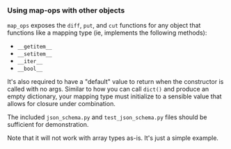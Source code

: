 ### Using map-ops with other objects

`map_ops` exposes the `diff`, `put`, and `cut` functions for any object that
functions like a mapping type (ie, implements the following methods):
- `__getitem__`
- `__setitem__`
- `__iter__`
- `__bool__`

It's also required to have a "default" value to return when the constructor is
called with no args. Similar to how you can call `dict()` and produce an empty
dictionary, your mapping type must initialize to a sensible value that allows
for closure under combination. 

The included `json_schema.py` and `test_json_schema.py` files should be 
sufficient for demonstration.

Note that it will not work with array types as-is. It's just a simple example.